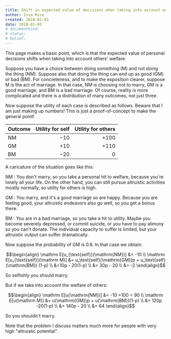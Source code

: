 ```yaml
---
title: Shift in expected value of decisions when taking into account welfare of others
author: Issa Rice
created: 2018-01-03
date: 2018-01-03
# documentkind:
# status:
# belief:
---
```


This page makes a basic point, which is that the expected value of personal
decisions shifts when taking into account others' welfare.

Suppose you have a choice between doing something (M) and not doing the thing
(NM). Suppose also that doing the thing can end up as good (GM) or bad (BM).
For concreteness, and to make the exposition clearer, suppose M is the act of
marriage. In that case, NM is choosing not to marry, GM is a good marriage, and
BM is a bad marriage. Of course, reality is more complicated and there is a
distribution of many outcomes, not just three.

Now suppose the utility of each case is described as follows. Beware that I am
just making up numbers! This is just a proof-of-concept to make the general
point!

|Outcome|Utility for self|Utility for others|
|-------|---------------:|-----------------:|
|NM     | $-10$          | $+100$           |
|GM     | $+10$          | $+110$           |
|BM     | $-20$          | $0$              |

A caricature of the situation goes like this:

NM
:   You don't marry, so you take a personal hit to welfare, because you're
    lonely all your life.  On the other hand, you can still pursue altruistic
    activities mostly normally, so utility for others is high.

GM
:   You marry, and it's a good marriage so are happy. Because you are feeling
    good, your altruistic endeavors also go well, so you get a bonus there.

BM
:   You are in a bad marriage, so you take a hit to utility. Maybe you become
    severely depressed, or commit suicide, or you have to pay alimony so you
    can't donate. The individual capacity to suffer is limited, but your
    altruistic output can suffer dramatically.

Now suppose the probability of GM is 0.6. In that case we obtain:

$$\begin{align}
\mathrm E[u_{\text{self}}(\mathrm{NM})] &= -10 \\
\mathrm E[u_{\text{self}}(\mathrm M)]   &=
    u_\text{self}(\mathrm{GM})p + u_\text{self}(\mathrm{BM}) (1-p) \\
                             &=10p - 20(1-p) \\
                             &= 30p - 20 \\
                             &= -2
\end{align}$$

So selfishly you should marry.

But if we take into account the welfare of others:

$$\begin{align}
\mathrm E[u(\mathrm{NM})] &= -10 +100 = 90 \\
\mathrm E[u(\mathrm M)] &= u(\mathrm{GM})p + u(\mathrm{BM})(1-p) \\
                        &= 120p -20(1-p) \\
                        &= 140p - 20 \\
                        &= 64
\end{align}$$

So you shouldn't marry.

Note that the problem I discuss matters much more for people with very high
"altruistic potential".
